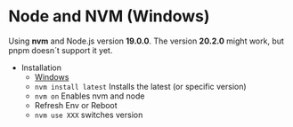 # Node and NVM (Windows)

Using **nvm** and Node.js version **19.0.0**. The version **20.2.0** might work, but pnpm doesn´t support it yet.
* Installation
    * [Windows](https://github.com/coreybutler/nvm-windows/releases)
    * `nvm install latest` Installs the latest (or specific version)
    * `nvm on` Enables nvm and node
	* Refresh Env or Reboot
	* `nvm use XXX` switches version
    